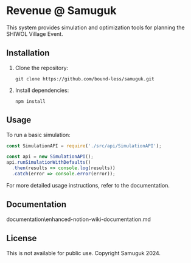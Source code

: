 # Revenue @ Samuguk

This system provides simulation and optimization tools for planning the SHIWOL Village Event.

## Installation

1. Clone the repository:
   ```
   git clone https://github.com/bound-less/samuguk.git
   ```
2. Install dependencies:
   ```
   npm install
   ```

## Usage

To run a basic simulation:

```javascript
const SimulationAPI = require('./src/api/SimulationAPI');

const api = new SimulationAPI();
api.runSimulationWithDefaults()
  .then(results => console.log(results))
  .catch(error => console.error(error));
```

For more detailed usage instructions, refer to the documentation.

## Documentation

documentation\enhanced-notion-wiki-documentation.md

## License

This is not available for public use. Copyright Samuguk 2024.